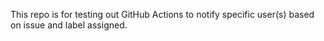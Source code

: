 This repo is for testing out GitHub Actions to notify specific user(s) based on issue and label assigned.
